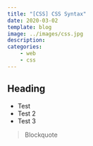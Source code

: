 ```yaml
---
title: "[CSS] CSS Syntax"
date: 2020-03-02
template: blog
image: ../images/css.jpg
description: 
categories:
    - web
    - css
---
```




## Heading

 - Test
 - Test 2
 - Test 3

>Blockquote
